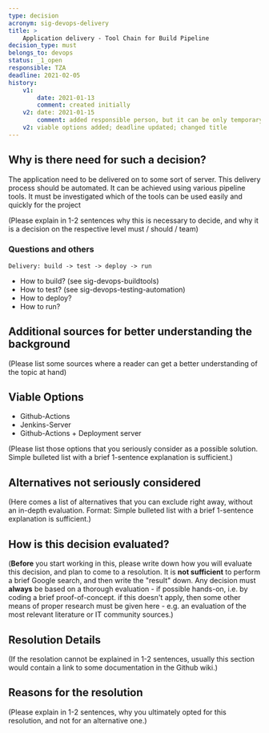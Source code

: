 ```yaml
---
type: decision
acronym: sig-devops-delivery
title: >
    Application delivery - Tool Chain for Build Pipeline
decision_type: must
belongs_to: devops
status: _1_open
responsible: TZA
deadline: 2021-02-05
history:
    v1:
        date: 2021-01-13
        comment: created initially
    v2: date: 2021-01-15
        comment: added responsible person, but it can be only temporary; First explanation of "Why is there need for such a decision?"
    v2: viable options added; deadline updated; changed title
---
```



## Why is there need for such a decision?

The application need to be delivered on to some sort of server.
This delivery process should be automated.
It can be achieved using various pipeline tools.
It must be investigated which of the tools can be used easily and quickly for the project

(Please explain in 1-2 sentences why this is necessary to decide, and why it is a decision on the respective level
must / should / team)

### Questions and others

    Delivery: build -> test -> deploy -> run

* How to build? (see sig-devops-buildtools)
* How to test? (see sig-devops-testing-automation)
* How to deploy?
* How to run?

## Additional sources for better understanding the background

(Please list some sources where a reader can get a better understanding of the topic at hand)


## Viable Options

* Github-Actions
* Jenkins-Server
* Github-Actions + Deployment server


(Please list those options that you seriously consider as a possible solution. Simple bulleted list with a brief 
1-sentence explanation is sufficient.)


## Alternatives not seriously considered

(Here comes a list of alternatives that you can exclude right away, without an in-depth evaluation. Format: 
Simple bulleted list with a brief 1-sentence explanation is sufficient.)



## How is this decision evaluated?

(**Before** you start working in this, please write down how you will evaluate this decision, and plan to 
come to a resolution. 
It is  **not sufficient** to perform a brief Google search, and then write  the "result" down. Any decision must
**always** be based on a thorough evaluation - if possible hands-on, i.e. by coding a brief proof-of-concept.
if this doesn't apply, then some other means of proper research must be given here - e.g. an evaluation of 
the most relevant literature or IT community sources.) 

 
## Resolution Details

(If the resolation cannot be explained in 1-2 sentences, usually this section would contain a link to some
documentation in the Github wiki.)


## Reasons for the resolution

(Please explain in 1-2 sentences, why you ultimately opted for this resolution, and not for an alternative one.)

